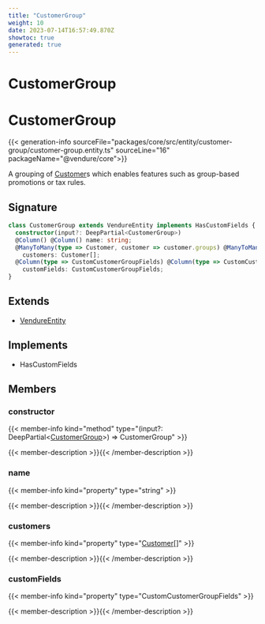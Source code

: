 ```yaml
---
title: "CustomerGroup"
weight: 10
date: 2023-07-14T16:57:49.870Z
showtoc: true
generated: true
---
```

<!-- This file was generated from the Vendure source. Do not modify. Instead, re-run the "docs:build" script -->

# CustomerGroup
<div class="symbol">


# CustomerGroup

{{< generation-info sourceFile="packages/core/src/entity/customer-group/customer-group.entity.ts" sourceLine="16" packageName="@vendure/core">}}

A grouping of <a href='/typescript-api/entities/customer#customer'>Customer</a>s which enables features such as group-based promotions
or tax rules.

## Signature

```TypeScript
class CustomerGroup extends VendureEntity implements HasCustomFields {
  constructor(input?: DeepPartial<CustomerGroup>)
  @Column() @Column() name: string;
  @ManyToMany(type => Customer, customer => customer.groups) @ManyToMany(type => Customer, customer => customer.groups)
    customers: Customer[];
  @Column(type => CustomCustomerGroupFields) @Column(type => CustomCustomerGroupFields)
    customFields: CustomCustomerGroupFields;
}
```
## Extends

 * <a href='/typescript-api/entities/vendure-entity#vendureentity'>VendureEntity</a>


## Implements

 * HasCustomFields


## Members

### constructor

{{< member-info kind="method" type="(input?: DeepPartial&#60;<a href='/typescript-api/entities/customer-group#customergroup'>CustomerGroup</a>&#62;) => CustomerGroup"  >}}

{{< member-description >}}{{< /member-description >}}

### name

{{< member-info kind="property" type="string"  >}}

{{< member-description >}}{{< /member-description >}}

### customers

{{< member-info kind="property" type="<a href='/typescript-api/entities/customer#customer'>Customer</a>[]"  >}}

{{< member-description >}}{{< /member-description >}}

### customFields

{{< member-info kind="property" type="CustomCustomerGroupFields"  >}}

{{< member-description >}}{{< /member-description >}}


</div>
